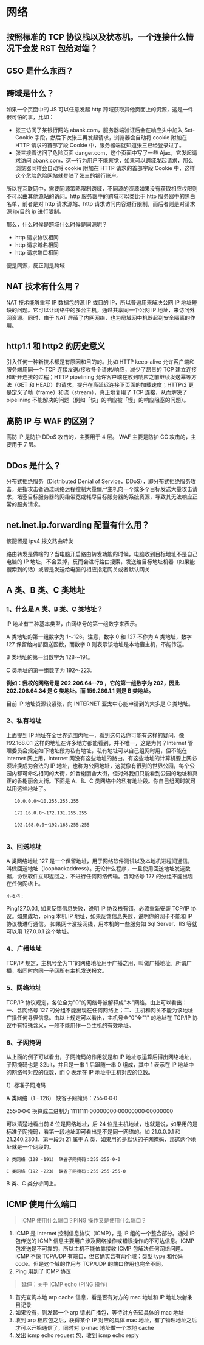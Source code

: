 # 网络

## 按照标准的 TCP 协议栈以及状态机，一个连接什么情况下会发 RST 包给对端？

## GSO 是什么东西？

## 跨域是什么？

如果一个页面中的 JS 可以任意发起 http 跨域获取其他页面上的资源，这是一件很可怕的事，比如：

- 张三访问了某银行网站 abank.com，服务器端验证后会在响应头中加入 Set-Cookie 字段，然后下次张三再发起请求，浏览器会自动将 cookie 附加在 HTTP 请求的首部字段 Cookie 中，服务器端就知道张三已经登录过了。
- 张三接着访问了危险页面 danger.com，这个页面中写了一些 Ajax，它发起请求访问 abank.com，这一行为用户不能察觉，如果可以跨域发起请求，那么浏览器同样会自动将 cookie 附加在 HTTP 请求的首部字段 Cookie 中，这样这个危险危险网站就登陆了张三的银行账户。

所以在互联网中，需要同源策略限制跨域，不同源的资源如果没有获取相应权限则不可以由其他源站的访问。http 服务器中的跨域可以类比于 http 服务器中的黑白名单，前者是对 http 请求源站、http 请求访问内容进行限制，而后者则是对请求源 ip/目的 ip 进行限制。

那么，什么时候是跨域什么时候是同源呢？

- http 请求协议相同
- http 请求域名相同
- http 请求端口相同

便是同源，反正则是跨域

## NAT 技术有什么用？

NAT 技术能够重写 IP 数据包的源 IP 或目的 IP，所以普遍用来解决公网 IP 地址短缺的问题。它可以让网络中的多台主机，通过共享同一个公网 IP 地址，来访问外网资源。同时，由于 NAT 屏蔽了内网网络，也为局域网中机器起到安全隔离的作用。

## http1.1 和 http2 的历史意义

引入任何一种新技术都是有原因和目的的。比如 HTTP keep-alive 允许客户端和服务端用同一个 TCP 连接发送/接收多个请求/响应，减少了昂贵的 TCP 建立连接和断开连接的过程；HTTP pipelining 允许客户端在收到响应之前继续发送幂等方法（GET 和 HEAD）的请求，提升在高延迟连接下页面的加载速度；HTTP/2 更是定义了帧（frame）和流（stream），真正地复用了 TCP 连接，从而解决了 pipelining 不能解决的问题（例如「快」的响应被「慢」的响应阻塞的问题）。

## 高防 IP 与 WAF 的区别？

高防 IP 是防护 DDoS 攻击的，主要用于 4 层。
WAF 主要是防护 CC 攻击的，主要用于 7 层。

## DDos 是什么？

分布式拒绝服务（Distributed Denial of Service，DDoS），即分布式拒绝服务攻击，是指攻击者通过网络远程控制大量僵尸主机向一个或多个目标发送大量攻击请求，堵塞目标服务器的网络带宽或耗尽目标服务器的系统资源，导致其无法响应正常的服务请求。

## net.inet.ip.forwarding 配置有什么用？

该配置是 ipv4 报文路由转发

路由转发是做啥的？当电脑开启路由转发功能的时候，电脑收到目标地址不是自己电脑的 IP 地址，不会丢掉，反而会进行路由搜索，发送给目标地址机器（如果能搜索到的话）或者是发送给电脑的相应指定网关或者默认网关

## A 类、B 类、C 类地址

### 1、什么是 A 类、B 类、C 类地址？

IP 地址有三种基本类型，由网络号的第一组数字来表示。

A 类地址的第一组数字为 1～126。注意，数字 0 和 127 不作为 A 类地址，数字 127 保留给内部回送函数，而数字 0 则表示该地址是本地宿主机，不能传送。

B 类地址的第一组数字为 128～191。

C 类地址的第一组数字为 192～223。

**例如：我校的网络号是 202.206.64--79 ，它的第一组数字为 202，因此 202.206.64.34 是 C 类地址。而 159.266.1.1 则是 B 类地址。**

目前 IP 地址资源较紧张，向 INTERNET 亚太中心能申请到的大多是 C 类地址。

### 2、私有地址
上面提到 IP 地址在全世界范围内唯一，看到这句话你可能有这样的疑问，像 192.168.0.1 这样的地址在许多地方都能看到，并不唯一，这是为何？Internet 管理委员会规定如下地址段为私有地址，私有地址可以自己组网时用，但不能在 Internet 网上用，Internet 网没有这些地址的路由，有这些地址的计算机要上网必须转换成为合法的 IP 地址，也称为公网地址，这就像有很到的世界公园，每个公园内都可命名相同的大街，如香榭丽舍大街，但对外我们只能看到公园的地址和真正的香榭丽舍大街。下面是 A、B、C 类网络中的私有地址段。你自己组网时就可以用这些地址了。

```
   10.0.0.0～10.255.255.255

   172.16.0.0～172.131.255.255

   192.168.0.0～192.168.255.255
   
   ```

### 3、回送地址

   A 类网络地址 127 是一个保留地址，用于网络软件测试以及本地机进程间通信，叫做回送地址（loopbackaddress）。无论什么程序，一旦使用回送地址发送数据，协议软件立即返回之，不进行任何网络传输。含网络号 127 的分组不能出现在任何网络上。

`小技巧：`

Ping127.0.0.1, 如果反馈信息失败，说明 IP 协议栈有错，必须重新安装 TCP/IP 协议。如果成功，ping 本机 IP 地址，如果反馈信息失败，说明你的网卡不能和 IP 协议栈进行通信。 
如果网卡没接网线，用本机的一些服务如 Sql Server、IIS 等就可以用 127.0.0.1 这个地址。

### 4、广播地址

   TCP/IP 规定，主机号全为"1"的网络地址用于广播之用，叫做广播地址。所谓广播，指同时向同一子网所有主机发送报文。

### 5、网络地址

TCP/IP 协议规定，各位全为"0"的网络号被解释成"本"网络。由上可以看出：一、含网络号 127 的分组不能出现在任何网络上；二、主机和网关不能为该地址广播任何寻径信息。由以上规定可以看出，主机号全"0"全"1"
的地址在 TCP/IP 协议中有特殊含义，一般不能用作一台主机的有效地址。

### 6、子网掩码

   从上面的例子可以看出，子网掩码的作用就是和 IP 地址与运算后得出网络地址，子网掩码也是 32bit，并且是一串 1 后跟随一串 0 组成，其中 1 表示在 IP 地址中的网络号对应的位数，而 0 表示在 IP 地址中主机对应的位数。

1）标准子网掩码

A 类网络（1 - 126） 缺省子网掩码：255·0·0·0

255·0·0·0 换算成二进制为 11111111·00000000·00000000·00000000

   可以清楚地看出前 8 位是网络地址，后 24 位是主机地址，也就是说，如果用的是标准子网掩码，看第一段地址即可看出是不是同一网络的。如 21.0.0.0.1 和 21.240.230.1，第一段为 21 属于 A 类，如果用的是默认的子网掩码，那这两个地址就是一个网段的。

    B 类网络（128 -191） 缺省子网掩码：255·255·0·0

    C 类网络（192 -223） 缺省子网掩码：255·255·255·0

   B 类、C 类分析同上。

## ICMP 使用什么端口

> ICMP 使用什么端口？PING 操作又是使用什么端口？

1. ICMP 是 Internet 控制信息协议（ICMP），是 IP 组的一个整合部分。通过 IP 包传送的 ICMP 信息主要用户涉及网络操作或错误操作的不可达信息。ICMP 包发送是不可靠的，所以主机不能依靠接收 ICMP 包解决任何网络问题。ICMP 不像 TCP/UDP 有端口，但它确实含有两个域：类型 type 和代码 code。但是这个域的作用与 TCP/UDP 的端口作用也完全不同。
2. Ping 用到了 ICMP 协议

> 延伸：关于 ICMP echo (PING 操作）

1. 首先查询本地 arp cache 信息，看是否有对方的 mac 地址和 IP 地址映射条目记录
2. 如果没有，则发起一个 arp 请求广播包，等待对方告知具体的 mac 地址
3. 收到 arp 相应包之后，获得某个 IP 对应的具体 mac 地址，有了物理地址之后才可以开始通信了，同时对 ip-mac 地址做一个本地 cache
4. 发出 icmp echo request 包，收到 icmp echo reply